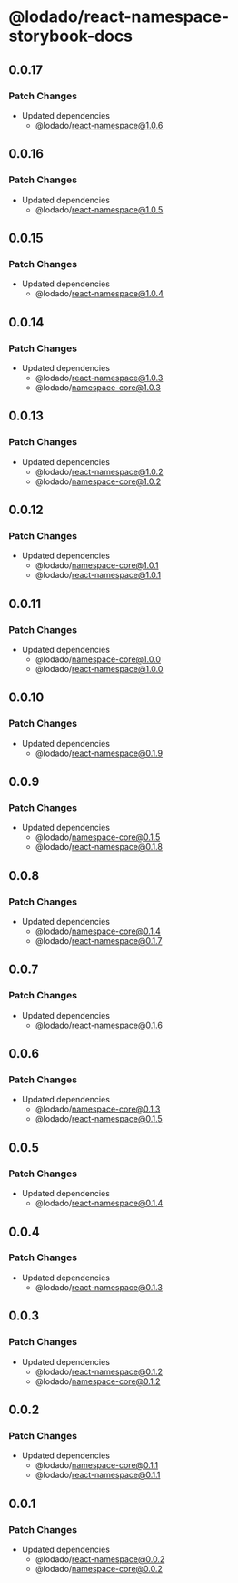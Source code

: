 # @lodado/react-namespace-storybook-docs

## 0.0.17

### Patch Changes

- Updated dependencies
  - @lodado/react-namespace@1.0.6

## 0.0.16

### Patch Changes

- Updated dependencies
  - @lodado/react-namespace@1.0.5

## 0.0.15

### Patch Changes

- Updated dependencies
  - @lodado/react-namespace@1.0.4

## 0.0.14

### Patch Changes

- Updated dependencies
  - @lodado/react-namespace@1.0.3
  - @lodado/namespace-core@1.0.3

## 0.0.13

### Patch Changes

- Updated dependencies
  - @lodado/react-namespace@1.0.2
  - @lodado/namespace-core@1.0.2

## 0.0.12

### Patch Changes

- Updated dependencies
  - @lodado/namespace-core@1.0.1
  - @lodado/react-namespace@1.0.1

## 0.0.11

### Patch Changes

- Updated dependencies
  - @lodado/namespace-core@1.0.0
  - @lodado/react-namespace@1.0.0

## 0.0.10

### Patch Changes

- Updated dependencies
  - @lodado/react-namespace@0.1.9

## 0.0.9

### Patch Changes

- Updated dependencies
  - @lodado/namespace-core@0.1.5
  - @lodado/react-namespace@0.1.8

## 0.0.8

### Patch Changes

- Updated dependencies
  - @lodado/namespace-core@0.1.4
  - @lodado/react-namespace@0.1.7

## 0.0.7

### Patch Changes

- Updated dependencies
  - @lodado/react-namespace@0.1.6

## 0.0.6

### Patch Changes

- Updated dependencies
  - @lodado/namespace-core@0.1.3
  - @lodado/react-namespace@0.1.5

## 0.0.5

### Patch Changes

- Updated dependencies
  - @lodado/react-namespace@0.1.4

## 0.0.4

### Patch Changes

- Updated dependencies
  - @lodado/react-namespace@0.1.3

## 0.0.3

### Patch Changes

- Updated dependencies
  - @lodado/react-namespace@0.1.2
  - @lodado/namespace-core@0.1.2

## 0.0.2

### Patch Changes

- Updated dependencies
  - @lodado/namespace-core@0.1.1
  - @lodado/react-namespace@0.1.1

## 0.0.1

### Patch Changes

- Updated dependencies
  - @lodado/react-namespace@0.0.2
  - @lodado/namespace-core@0.0.2
